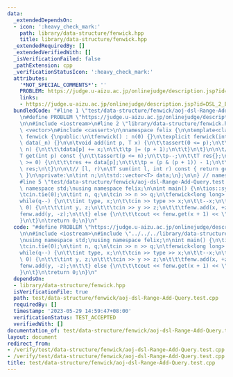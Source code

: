 ```yaml
---
data:
  _extendedDependsOn:
  - icon: ':heavy_check_mark:'
    path: library/data-structure/fenwick.hpp
    title: library/data-structure/fenwick.hpp
  _extendedRequiredBy: []
  _extendedVerifiedWith: []
  _isVerificationFailed: false
  _pathExtension: cpp
  _verificationStatusIcon: ':heavy_check_mark:'
  attributes:
    '*NOT_SPECIAL_COMMENTS*': ''
    PROBLEM: https://judge.u-aizu.ac.jp/onlinejudge/description.jsp?id=DSL_2_E
    links:
    - https://judge.u-aizu.ac.jp/onlinejudge/description.jsp?id=DSL_2_E
  bundledCode: "#line 1 \"test/data-structure/fenwick/aoj-dsl-Range-Add-Query.test.cpp\"\
    \n#define PROBLEM \"https://judge.u-aizu.ac.jp/onlinejudge/description.jsp?id=DSL_2_E\"\
    \n\n#include <iostream>\n#line 2 \"library/data-structure/fenwick.hpp\"\n#include\
    \ <vector>\n#include <cassert>\n\nnamespace felix {\n\ntemplate<class T>\nstruct\
    \ fenwick {\npublic:\n\tfenwick() : n(0) {}\n\texplicit fenwick(int _n) : n(_n),\
    \ data(_n) {}\n\n\tvoid add(int p, T x) {\n\t\tassert(0 <= p);\n\t\twhile(p <\
    \ n) {\n\t\t\tdata[p] += x;\n\t\t\tp |= (p + 1);\n\t\t}\n\t}\n\n\t// [0, p)\n\t\
    T get(int p) const {\n\t\tassert(p <= n);\n\t\tp--;\n\t\tT res{};\n\t\twhile(p\
    \ >= 0) {\n\t\t\tres += data[p];\n\t\t\tp = (p & (p + 1)) - 1;\n\t\t}\n\t\treturn\
    \ res;\n\t}\n\n\t// [l, r)\n\tT sum(int l, int r) const { return get(r) - get(l);\
    \ }\n\nprivate:\n\tint n;\n\tstd::vector<T> data;\n};\n\n} // namespace felix\n\
    #line 5 \"test/data-structure/fenwick/aoj-dsl-Range-Add-Query.test.cpp\"\nusing\
    \ namespace std;\nusing namespace felix;\n\nint main() {\n\tios::sync_with_stdio(false);\n\
    \tcin.tie(0);\n\tint n, q;\n\tcin >> n >> q;\n\tfenwick<long long> fenw(n);\n\t\
    while(q--) {\n\t\tint type, x;\n\t\tcin >> type >> x;\n\t\t--x;\n\t\tif(type ==\
    \ 0) {\n\t\t\tint y, z;\n\t\t\tcin >> y >> z;\n\t\t\tfenw.add(x, +z);\n\t\t\t\
    fenw.add(y, -z);\n\t\t} else {\n\t\t\tcout << fenw.get(x + 1) << \"\\n\";\n\t\t\
    }\n\t}\n\treturn 0;\n}\n"
  code: "#define PROBLEM \"https://judge.u-aizu.ac.jp/onlinejudge/description.jsp?id=DSL_2_E\"\
    \n\n#include <iostream>\n#include \"../../../library/data-structure/fenwick.hpp\"\
    \nusing namespace std;\nusing namespace felix;\n\nint main() {\n\tios::sync_with_stdio(false);\n\
    \tcin.tie(0);\n\tint n, q;\n\tcin >> n >> q;\n\tfenwick<long long> fenw(n);\n\t\
    while(q--) {\n\t\tint type, x;\n\t\tcin >> type >> x;\n\t\t--x;\n\t\tif(type ==\
    \ 0) {\n\t\t\tint y, z;\n\t\t\tcin >> y >> z;\n\t\t\tfenw.add(x, +z);\n\t\t\t\
    fenw.add(y, -z);\n\t\t} else {\n\t\t\tcout << fenw.get(x + 1) << \"\\n\";\n\t\t\
    }\n\t}\n\treturn 0;\n}\n"
  dependsOn:
  - library/data-structure/fenwick.hpp
  isVerificationFile: true
  path: test/data-structure/fenwick/aoj-dsl-Range-Add-Query.test.cpp
  requiredBy: []
  timestamp: '2023-05-29 14:59:47+08:00'
  verificationStatus: TEST_ACCEPTED
  verifiedWith: []
documentation_of: test/data-structure/fenwick/aoj-dsl-Range-Add-Query.test.cpp
layout: document
redirect_from:
- /verify/test/data-structure/fenwick/aoj-dsl-Range-Add-Query.test.cpp
- /verify/test/data-structure/fenwick/aoj-dsl-Range-Add-Query.test.cpp.html
title: test/data-structure/fenwick/aoj-dsl-Range-Add-Query.test.cpp
---
```


